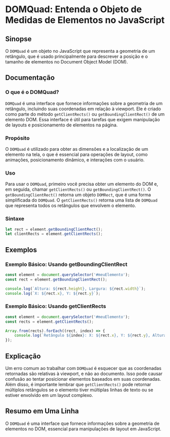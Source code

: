 <!--
Meta Description: # DOMQuad: Entenda o Objeto de Medidas de Elementos no JavaScript ## Sinopse O `DOMQuad` é um objeto no JavaScript que representa a geometria de um re...
Meta Keywords: que, rect, domquad, getclientrects, javascript
-->

# DOMQuad: Entenda o Objeto de Medidas de Elementos no JavaScript

## Sinopse
O `DOMQuad` é um objeto no JavaScript que representa a geometria de um retângulo, que é usado principalmente para descrever a posição e o tamanho de elementos no Document Object Model (DOM).

## Documentação

### O que é o DOMQuad?
`DOMQuad` é uma interface que fornece informações sobre a geometria de um retângulo, incluindo suas coordenadas em relação à viewport. Ele é criado como parte do método `getClientRects()` ou `getBoundingClientRect()` de um elemento DOM. Essa interface é útil para tarefas que exigem manipulação de layouts e posicionamento de elementos na página.

### Propósito
O `DOMQuad` é utilizado para obter as dimensões e a localização de um elemento na tela, o que é essencial para operações de layout, como animações, posicionamento dinâmico, e interações com o usuário.

### Uso
Para usar o `DOMQuad`, primeiro você precisa obter um elemento do DOM e, em seguida, chamar `getClientRects()` ou `getBoundingClientRect()`. O `getBoundingClientRect()` retorna um objeto `DOMRect`, que é uma forma simplificada do `DOMQuad`. O `getClientRects()` retorna uma lista de `DOMQuad` que representa todos os retângulos que envolvem o elemento.

### Sintaxe
```javascript
let rect = element.getBoundingClientRect();
let clientRects = element.getClientRects();
```

## Exemplos

### Exemplo Básico: Usando getBoundingClientRect
```javascript
const element = document.querySelector('#meuElemento');
const rect = element.getBoundingClientRect();

console.log(`Altura: ${rect.height}, Largura: ${rect.width}`);
console.log(`X: ${rect.x}, Y: ${rect.y}`);
```

### Exemplo Básico: Usando getClientRects
```javascript
const element = document.querySelector('#meuElemento');
const rects = element.getClientRects();

Array.from(rects).forEach((rect, index) => {
    console.log(`Retângulo ${index}: X: ${rect.x}, Y: ${rect.y}, Altura: ${rect.height}, Largura: ${rect.width}`);
});
```

## Explicação
Um erro comum ao trabalhar com `DOMQuad` é esquecer que as coordenadas retornadas são relativas à viewport, e não ao documento. Isso pode causar confusão ao tentar posicionar elementos baseados em suas coordenadas. Além disso, é importante lembrar que `getClientRects()` pode retornar múltiplos retângulos se o elemento tiver múltiplas linhas de texto ou se estiver envolvido em um layout complexo.

## Resumo em Uma Linha
O `DOMQuad` é uma interface que fornece informações sobre a geometria de elementos no DOM, essencial para manipulações de layout em JavaScript.